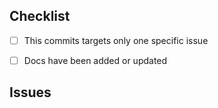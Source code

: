 ## Checklist

- [ ] This commits targets only one specific issue
- [ ] Docs have been added or updated


## Issues

<!---
Which issues this PR closes?
Which issues this PR references?
Please, specify all issues.
Format is: Closes #X or Refs #Y
-->
